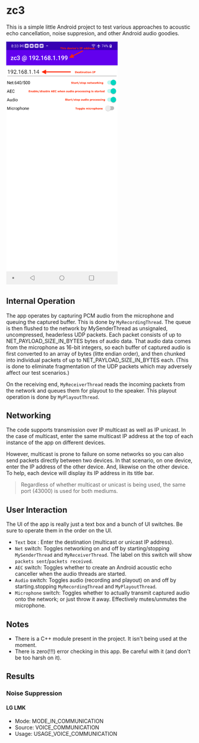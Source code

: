 # zc3
This is a simple little Android project to test various approaches to acoustic echo cancellation, noise suppresion, and other Android audio goodies.

<img src="doc/screen01.png" alt="drawing" width="300"/>

## Internal Operation
The app operates by capturing PCM audio from the microphone and queuing the captured buffer.  This is done by `MyRecordingThread`.  The queue is then flushed to the network by MySenderThread as unsignaled, uncompressed, headerless UDP packets.  Each packet consists of up to NET_PAYLOAD_SIZE_IN_BYTES bytes of audio data.  That audio data comes from the microphone as 16-bit integers, so each buffer of captured audio is first converted to an array of bytes (litte endian order), and then chunked into individual packets of up to NET_PAYLOAD_SIZE_IN_BYTES each. (This is done to eliminate fragmentation of the UDP packets which may adversely affect our test scenarios.)

On the receiving end, `MyReceiverThread` reads the incoming packets from the network and queues them for playout to the speaker.  This playout operation is done by `MyPlayoutThread`.

## Networking
The code supports transmission over IP multicast as well as IP unicast.  In the case of multicast, enter the same multicast IP address at the top of each instance of the app on different devices.

However, multicast is prone to failure on some networks so you can also send packets directly between two devices.  In that scenario, on one device, enter the IP address of the other device. And, likewise on the other device.  To help, each device will display its IP address in its title bar.

>Regardless of whether multicast or unicast is being used, the same port (43000) is used for 
both mediums.

## User Interaction
The UI of the app is really just a text box and a bunch of UI switches.  Be sure to operate them in the order on the UI.  

- `Text` box : Enter the destination (multicast or unicast IP address).
- `Net` switch: Toggles networking on and off by starting/stopping `MySenderThread` and `MyReceiverThread`.  The label on this switch will show `packets sent`/`packets received`.
- `AEC` switch: Toggles whether to create an Android acoustic echo canceller when the audio threads are started.
- `Audio` switch: Toggles audio (recording and playout) on and off by starting.stopping `MyRecordingThread` and `MyPlayoutThread`.
- `Microphone` switch: Toggles whether to actually transmit captured audio onto the network; or just throw it away.  Effectively mutes/unmutes the microphone.

## Notes
- There is a C++ module present in the project.  It isn't being used at the moment.
- There is zero(!!!) error checking in this app.  Be careful with it (and don't be too harsh on it).

## Results

### Noise Suppression

#### LG LMK
- Mode: MODE_IN_COMMUNICATION
- Source: VOICE_COMMUNICATION
- Usage: USAGE_VOICE_COMMUNICATION

